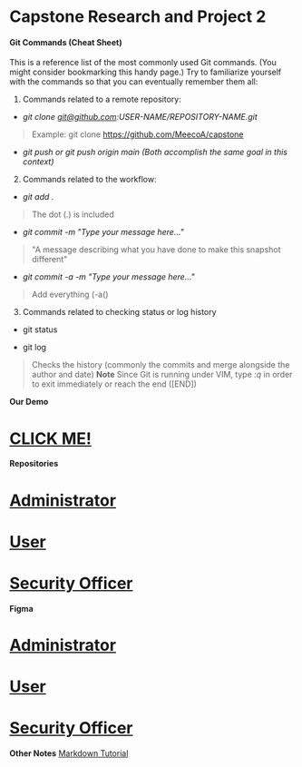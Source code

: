 # Capstone Research and Project 2


#### Git Commands (Cheat Sheet)

This is a reference list of the most commonly used Git commands. (You might consider bookmarking this handy page.) Try to familiarize yourself with the commands so that you can eventually remember them all:

1. Commands related to a remote repository:
 * _git clone git@github.com:USER-NAME/REPOSITORY-NAME.git_
 > Example: git clone https://github.com/MeecoA/capstone
 * _git push or git push origin main (Both accomplish the same goal in this context)_
 
2. Commands related to the workflow:
 * _git add ._
 > The dot (.) is included
 
 * _git commit -m "Type your message here..."_
 > "A message describing what you have done to make this snapshot different"
 
 * _git commit -a -m "Type your message here..."_
 > Add everything (-a()
 
3. Commands related to checking status or log history
 * git status
 
 * git log
 > Checks the history (commonly the commits and merge alongside the author and date)
 > **Note**
 > Since Git is running under VIM, 
 type _:q_
 in order to exit immediately or reach the end ([END])
 
**Our Demo**
# [CLICK ME!](https://meecoa.github.io/capstone/)

**Repositories**
# [Administrator](https://github.com/yatonakami/securityOfficer)
# [User](https://github.com/MeecoA/capstone)
# [Security Officer](https://github.com/yatonakami/securityOfficer)

**Figma**
# [Administrator](https://www.figma.com/file/zNip9bmaybuNFc6LijQGdw/PMS)
# [User](https://www.figma.com/file/EzKCyKRXLPC6cROZAZFbu9/PMS---Web-Layout?node-id=0%3A1)
# [Security Officer](https://www.figma.com/file/XVnnPAJm7eL5KmUFpu8C1F/Security-Officer-Prototype?node-id=0%3A1)

**Other Notes**
[Markdown Tutorial](https://docs.github.com/en/get-started/writing-on-github/getting-started-with-writing-and-formatting-on-github/basic-writing-and-formatting-syntax)
